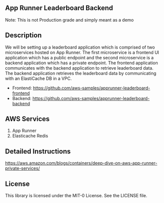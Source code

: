 ## App Runner Leaderboard Backend
Note: This is not Production grade and simply meant as a demo

## Description
We will be setting up a leaderboard application which is comprised of two microservices hosted on App Runner. The first microservice is a frontend UI application which has a public endpoint and the second microservice is a backend application which has a private endpoint. The frontend application communicates with the backend application to retrieve leaderboard data. The backend application retrieves the leaderboard data by communicating with an ElastiCache DB in a VPC. 

* Frontend: https://github.com/aws-samples/apprunner-leaderboard-frontend 
* Backend: https://github.com/aws-samples/apprunner-leaderboard-backend

## AWS Services
1. App Runner
2. Elasticache Redis

## Detailed Instructions
https://aws.amazon.com/blogs/containers/deep-dive-on-aws-app-runner-private-services/

## License

This library is licensed under the MIT-0 License. See the LICENSE file.

